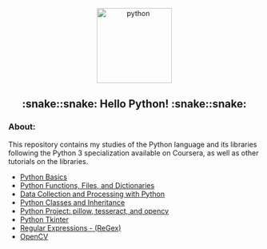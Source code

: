 <p align="center">
  <a href="https://github.com/marcoshsq/Python">
    <img src="https://github.com/marcoshsq/Python/blob/main/Python%20Icon/Python.png" alt="python" width="150" height="150">
  </a>
</p>
  <h2 align="center">:snake::snake: Hello Python! :snake::snake:</h2>
</div>

<h3>About:</h3>

This repository contains my studies of the Python language and its libraries following the Python 3 specialization available on Coursera, as well as other tutorials on the libraries.

- [Python Basics]()
- [Python Functions, Files, and Dictionaries]()
- [Data Collection and Processing with Python]()
- [Python Classes and Inheritance]()
- [Python Project: pillow, tesseract, and opencv]()
- [Python Tkinter]()
- [Regular Expressions - (ReGex)]()
- [OpenCV]()
